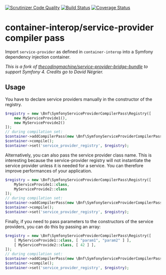 [![Scrutinizer Code Quality](https://scrutinizer-ci.com/g/bnf/symfony-service-provider-compiler-pass/badges/quality-score.png?b=master)](https://scrutinizer-ci.com/g/bnf/symfony-service-provider-compiler-pass/?branch=master)
[![Build Status](https://travis-ci.org/bnf/symfony-service-provider-compiler-pass.svg?branch=master)](https://travis-ci.org/bnf/symfony-service-provider-compiler-pass)
[![Coverage Status](https://coveralls.io/repos/bnf/symfony-service-provider-compiler-pass/badge.svg?branch=master&service=github)](https://coveralls.io/github/bnf/symfony-service-provider-compiler-pass?branch=master)


# container-interop/service-provider compiler pass

Import `service-provider` as defined in `container-interop` into a Symfony dependency injection container.

*This is a fork of
[thecodingmachine/service-provider-bridge-bundle](https://github.com/thecodingmachine/service-provider-bridge-bundle)
to support Symfony 4. Credits go to David Négrier.*

## Usage

You have to declare service providers manually in the constructor of the registry.

```php
$registry = new \Bnf\SymfonyServiceProviderCompilerPass\Registry([
    new MyServiceProvide1(),
    new MyServiceProvide2()
]);
// during compilation set:
$container->addCompilerPass(new \Bnf\SymfonyServiceProviderCompilerPass\Registry($registry, 'service_provider_registry'));
$container->compile();
$container->set('service_provider_registry', $registry);
```

Alternatively, you can also pass the service provider class name. This is interesting because the service-provider registry will not instantiate the service provider unless it is needed for a service.
You can therefore improve performances of your application.

```php
$registry = new \Bnf\SymfonyServiceProviderCompilerPass\Registry([
    MyServiceProvide1::class,
    MyServiceProvide2::class
]);
// during compilation set:
$container->addCompilerPass(new \Bnf\SymfonyServiceProviderCompilerPass\Registry($registry, 'service_provider_registry'));
$container->compile();
$container->set('service_provider_registry', $registry);
```

Finally, if you need to pass parameters to the constructors of the service providers, you can do this by passing an array:

```php
$registry = new \Bnf\SymfonyServiceProviderCompilerPass\Registry([
    [ MyServiceProvide1::class, [ "param1", "param2" ] ],
    [ MyServiceProvide2::class, [ 42 ] ],
]);
// during compilation set:
$container->addCompilerPass(new \Bnf\SymfonyServiceProviderCompilerPass\Registry($registry, 'service_provider_registry'));
$container->compile();
$container->set('service_provider_registry', $registry);
```

